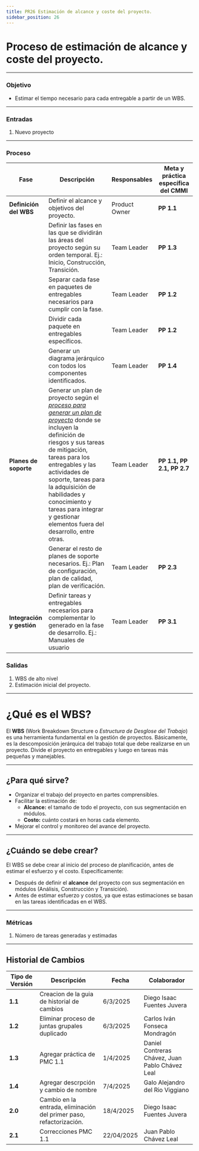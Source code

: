 ```yaml
---
title: PR26 Estimación de alcance y coste del proyecto.
sidebar_position: 26
---
```


# Proceso de estimación de alcance y coste del proyecto.

---

### Objetivo

- Estimar el tiempo necesario para cada entregable a partir de un WBS.

---

### Entradas

1. Nuevo proyecto

---

### Proceso

| Fase                      | Descripción                                                                                                                                                                                                                                                                                                                                                                                                                                     | Responsables  | Meta y práctica específica del CMMI |
| ------------------------- | ----------------------------------------------------------------------------------------------------------------------------------------------------------------------------------------------------------------------------------------------------------------------------------------------------------------------------------------------------------------------------------------------------------------------------------------------- | ------------- | ----------------------------------- |
| **Definición del WBS**    | Definir el alcance y objetivos del proyecto.                                                                                                                                                                                                                                                                                                                                                                                                    | Product Owner | **PP 1.1**                          |
|                           | Definir las fases en las que se dividirán las áreas del proyecto según su orden temporal. Ej.: Inicio, Construcción, Transición.                                                                                                                                                                                                                                                                                                                | Team Leader   | **PP 1.3**                          |
|                           | Separar cada fase en paquetes de entregables necesarios para cumplir con la fase.                                                                                                                                                                                                                                                                                                                                                               | Team Leader   | **PP 1.2**                          |
|                           | Dividir cada paquete en entregables específicos.                                                                                                                                                                                                                                                                                                                                                                                                | Team Leader   | **PP 1.2**                          |
|                           | Generar un diagrama jerárquico con todos los componentes identificados.                                                                                                                                                                                                                                                                                                                                                                         | Team Leader   | **PP 1.4**                          |
| **Planes de soporte**     | Generar un plan de proyecto según el [*proceso para generar un plan de proyecto*](https://codeandco-wiki.netlify.app/docs/procesos/proceso-plan-proyecto/) donde se incluyen la definición de riesgos y sus tareas de mitigación, tareas para los entregables y las actividades de soporte, tareas para la adquisición de habilidades y conocimiento y tareas para integrar y gestionar elementos fuera del desarrollo, entre otras. | Team Leader   | **PP 1.1, PP 2.1, PP 2.7**          |
|                           | Generar el resto de planes de soporte necesarios. Ej.: Plan de configuración, plan de calidad, plan de verificación.                                                                                                                                                                                                                                                                                                                            | Team Leader   | **PP 2.3**                          |
| **Integración y gestión** | Definir tareas y entregables necesarios para complementar lo generado en la fase de desarrollo. Ej.: Manuales de usuario                                                                                                                                                                                                                                                                                                                        | Team Leader   | **PP 3.1**                          |

### Salidas

1. WBS de alto nivel
2. Estimación inicial del proyecto.

---

# ¿Qué es el WBS?

El **WBS** (Work Breakdown Structure o *Estructura de Desglose del Trabajo*) es una herramienta fundamental en la gestión de proyectos. Básicamente, es la descomposición jerárquica del trabajo total que debe realizarse en un proyecto. Divide el proyecto en entregables y luego en tareas más pequeñas y manejables.

---

## ¿Para qué sirve?

- Organizar el trabajo del proyecto en partes comprensibles.  
- Facilitar la estimación de:
  - **Alcance:** el tamaño de todo el proyecto, con sus segmentación en módulos.
  - **Costo:** cuánto costará en horas cada elemento.
- Mejorar el control y monitoreo del avance del proyecto.

---

## ¿Cuándo se debe crear?

El WBS se debe crear al inicio del proceso de planificación, antes de estimar el esfuerzo y el costo. Específicamente:

- Después de definir el **alcance** del proyecto con sus segmentación en módulos (Análisis, Construcción y Transición).
- Antes de estimar esfuerzo y costos, ya que estas estimaciones se basan en las tareas identificadas en el WBS.

---

### Métricas

1. Número de tareas generadas y estimadas

----

## Historial de Cambios

| **Tipo de Versión** | **Descripción**                               | **Fecha** | **Colaborador**                                          |
| ------------------- | --------------------------------------------- | --------- | -------------------------------------------------------- |
| **1.1**             | Creacion de la guia de historial de cambios   | 6/3/2025  | Diego Isaac Fuentes Juvera                               |
| **1.2**             | Eliminar proceso de juntas grupales duplicado | 6/3/2025  | Carlos Iván Fonseca Mondragón|
| **1.3**             | Agregar práctica de PMC 1.1                   | 1/4/2025  | Daniel Contreras Chávez, Juan Pablo Chávez Leal          |
| **1.4**             | Agregar descrpción y cambio de nombre         | 7/4/2025  | Galo Alejandro del Rio Viggiano                          |
| **2.0**             | Cambio en la entrada, eliminación del primer paso, refactorización. | 18/4/2025  | Diego Isaac Fuentes Juvera                          |
| **2.1**| Correcciones PMC 1.1 | 22/04/2025 | Juan Pablo Chávez Leal |